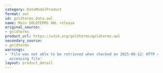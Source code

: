 ```yaml
---
category: DataModelProduct
format: owl
id: goldterms.data.owl
name: Main GOLDTERMS OWL release
original_source:
- goldterms
product_url: https://w3id.org/goldterms/goldterms.owl
secondary_source:
- goldterms
warnings:
- 'File was not able to be retrieved when checked on 2025-08-12: HTTP 404 error when
  accessing file'
layout: product_detail
---
```

